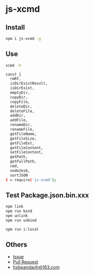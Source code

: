 # js-xcmd

## Install

```bash
npm i js-xcmd -g
```

## Use

```bash
xcmd -h

const {
  rmRf,
  isDirExistResult,
  isDirExist,
  emptyDir,
  copyDir,
  copyFile,
  deleteDir,
  deleteFile,
  addDir,
  addFile,
  renameDir,
  renameFile,
  getFileName,
  getFileSize,
  getFileExt,
  getFileContent,
  setFileContent,
  getPath,
  getFullPath,
  cmd,
  node2es6,
  sortJSON
} = require('js-xcmd');
```

## Test Package.json.bin.xxx

```bash
npm link
npm run bind
npm unlink
npm run unbind

npm run i:local
```

## Others

* [Issue](https://github.com/pandaoh/js-xcmd/issues)
* [Pull Request](https://github.com/pandaoh/js-xcmd/pulls)
* [hxbpandaoh@163.com](mailto:hxbpandaoh@163.com)